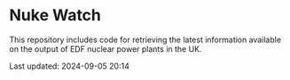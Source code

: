 # Nuke Watch

This repository includes code for retrieving the latest information available on the output of EDF nuclear power plants in the UK.

Last updated: 2024-09-05 20:14